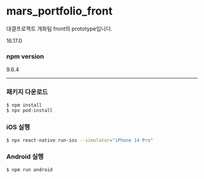 # mars_portfolio_front
대결프로젝트 개화팀 front의 prototype입니다.

16.17.0

### npm version

9.6.4

---

### 패키지 다운로드

```zsh
$ npm install
$ npx pod-install
```

### iOS 실행

```zsh
$ npx react-native run-ios --simulator="iPhone 14 Pro"
```

### Android 실행

```zsh
$ npm run android
```
